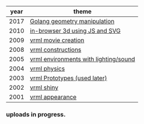 |year|theme|
|-|-|
|2017|[Golang geometry manipulation](./2017/)
|2010|[in-browser 3d using JS and SVG](./2010/)
|2009|[vrml movie creation](./2009/)
|2008|[vrml constructions](./2008/)
|2005|[vrml environments with lighting/sound](./2005/)
|2004|[vrml physics](./2004/)
|2003|[vrml Prototypes (used later)](./2003/)
|2002|[vrml shiny](./2002/)
|2001|[vrml appearance](./2001/)

### uploads in progress.
